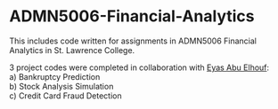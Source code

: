 # ADMN5006-Financial-Analytics

This includes code written for assignments in ADMN5006 Financial Analytics in St. Lawrence College.

3 project codes were completed in collaboration with [Eyas Abu Elhouf](https://github.com/eyas01): <br>
a) Bankruptcy Prediction <br>
b) Stock Analysis Simulation <br>
c) Credit Card Fraud Detection
